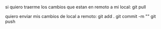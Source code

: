 si quiero traerme los cambios que estan en remoto a mi local:
git pull

quiero enviar mis cambios de local a remoto:
git add .
git commit -m "<message>"
git push
